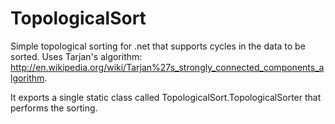 TopologicalSort
===============

Simple topological sorting for .net that supports cycles in the data to be sorted. Uses Tarjan's algorithm: http://en.wikipedia.org/wiki/Tarjan%27s_strongly_connected_components_algorithm.

It exports a single static class called TopologicalSort.TopologicalSorter that performs the sorting.


